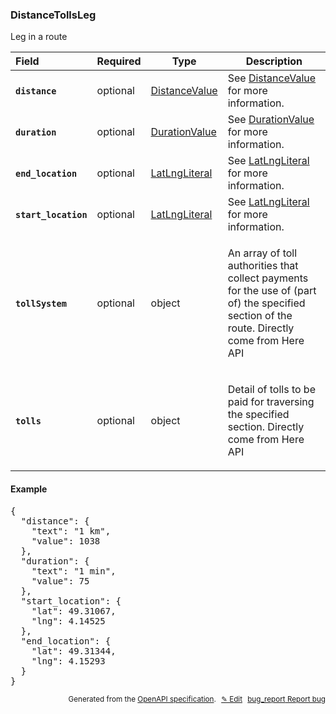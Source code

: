 <!--- This is a generated file, do not edit! -->
<!--- [START woosmap_http_schema_distancetollsleg] -->
<h3 class="schema-object" id="DistanceTollsLeg">DistanceTollsLeg</h3>

Leg in a route

| Field                                                                                                                 | Required | Type                                            | Description                                                                                                                                                                                       |
| :-------------------------------------------------------------------------------------------------------------------- | -------- | ----------------------------------------------- | ------------------------------------------------------------------------------------------------------------------------------------------------------------------------------------------------- |
| <h4 id="DistanceTollsLeg-distance" class="add-link schema-object-property-key"><code>distance</code></h4>             | optional | [DistanceValue](#DistanceValue "DistanceValue") | See [DistanceValue](#DistanceValue "DistanceValue") for more information.                                                                                                                         |
| <h4 id="DistanceTollsLeg-duration" class="add-link schema-object-property-key"><code>duration</code></h4>             | optional | [DurationValue](#DurationValue "DurationValue") | See [DurationValue](#DurationValue "DurationValue") for more information.                                                                                                                         |
| <h4 id="DistanceTollsLeg-end_location" class="add-link schema-object-property-key"><code>end_location</code></h4>     | optional | [LatLngLiteral](#LatLngLiteral "LatLngLiteral") | See [LatLngLiteral](#LatLngLiteral "LatLngLiteral") for more information.                                                                                                                         |
| <h4 id="DistanceTollsLeg-start_location" class="add-link schema-object-property-key"><code>start_location</code></h4> | optional | [LatLngLiteral](#LatLngLiteral "LatLngLiteral") | See [LatLngLiteral](#LatLngLiteral "LatLngLiteral") for more information.                                                                                                                         |
| <h4 id="DistanceTollsLeg-tollSystem" class="add-link schema-object-property-key"><code>tollSystem</code></h4>         | optional | object                                          | <div class="nonref-property-description"><p>An array of toll authorities that collect payments for the use of (part of) the specified section of the route. Directly come from Here API</p></div> |
| <h4 id="DistanceTollsLeg-tolls" class="add-link schema-object-property-key"><code>tolls</code></h4>                   | optional | object                                          | <div class="nonref-property-description"><p>Detail of tolls to be paid for traversing the specified section. Directly come from Here API</p></div>                                                |

<h4 class="schema-object-example" id="DistanceTollsLeg-example">Example</h4>

<pre class="notranslate lang-json prettyprint">{
  "distance": {
    "text": "1 km",
    "value": 1038
  },
  "duration": {
    "text": "1 min",
    "value": 75
  },
  "start_location": {
    "lat": 49.31067,
    "lng": 4.14525
  },
  "end_location": {
    "lat": 49.31344,
    "lng": 4.15293
  }
}</pre>

<p style="text-align: right; font-size: smaller;">Generated from the <a data-label="openapi-github" href="https://github.com/woosmap/openapi-specification" title="Woosmap OpenAPI Specification" class="external">OpenAPI specification</a>.
<a data-label="openapi-github-woosmap-http-schema-distancetollsleg" data-action="edit" style="margin-left: 5px;" href="https://github.com/woosmap/openapi-specification/blob/main/specification/schemas/DistanceTollsLeg.yml" title="Edit on GitHub">✎ Edit</a>
<a data-label="openapi-github-woosmap-http-schema-distancetollsleg" data-action="bug" style="margin-left: 5px;" href="https://github.com/woosmap/openapi-specification/issues/new?assignees=&labels=type%3A+bug%2C+triage+me&template=bug_report.md&title=[schemas] Bug - DistanceTollsLeg" title="File bug for schemas on GitHub"><span class="material-icons">bug_report</span> Report bug</a>
</p>

<!--- [END woosmap_http_schema_distancetollsleg] -->
